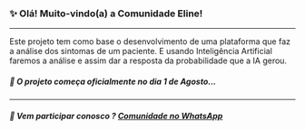 ### ✨ Olá! Muito-vindo(a) a Comunidade Eline!

---

Este projeto tem como base o desenvolvimento de uma plataforma que faz a análise dos sintomas de um paciente. E usando Inteligência Artificial faremos a análise e assim dar a resposta da probabilidade que a IA gerou.

##### 🤖 O projeto começa oficialmente no dia 1 de Agosto...

---

##### 🤖 Vem participar conosco ? [Comunidade no WhatsApp](https://chat.whatsapp.com/JpL1PMj6gid7Dcb6L2MXdP)
